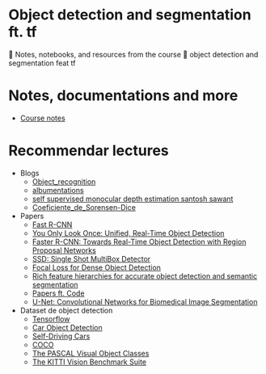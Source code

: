 # Object detection and segmentation ft. tf
📖 Notes, notebooks, and resources from the course 👾 object detection and segmentation feat tf

# Notes, documentations and more
* [Course notes](https://github.com/ichcanziho/Deep_Learnining_Platzi/blob/master/6%20Curso%20de%20detecci%C3%B3n%20y%20segmentaci%C3%B3n%20de%20objetos%20con%20Tensorflow/README.MD#210-visualizaci%C3%B3n-de-bounding-boxes-en-el-dataset-de-object-detection)

# Recommendar lectures
* Blogs
    * [Object_recognition](https://lilianweng.github.io/posts/2017-10-29-object-recognition-part-1/)
    * [albumentations](https://albumentations.ai/docs/)
    * [self supervised monocular depth estimation santosh sawant](https://www.linkedin.com/pulse/self-supervised-monocular-depth-estimation-santosh-sawant/)
    * [Coeficiente_de_Sorensen-Dice](https://es.wikipedia.org/wiki/Coeficiente_de_Sorensen-Dice)
* Papers
    * [Fast R-CNN](https://arxiv.org/abs/1504.08083)
    * [You Only Look Once: Unified, Real-Time Object Detection](https://arxiv.org/abs/1506.02640)
    * [Faster R-CNN: Towards Real-Time Object Detection with Region Proposal Networks](https://arxiv.org/abs/1506.01497)
    * [SSD: Single Shot MultiBox Detector](https://arxiv.org/abs/1512.02325)
    * [Focal Loss for Dense Object Detection](https://arxiv.org/abs/1708.02002)
    * [Rich feature hierarchies for accurate object detection and semantic segmentation](https://arxiv.org/abs/1311.2524)
    * [Papers ft. Code](https://paperswithcode.com/)
    * [U-Net: Convolutional Networks for Biomedical Image Segmentation](https://arxiv.org/abs/1505.04597)
* Dataset de object detection
   * [Tensorflow](https://www.tensorflow.org/datasets/catalog/overview)
   * [Car Object Detection](https://www.kaggle.com/datasets/sshikamaru/car-object-detection)
   * [Self-Driving Cars](https://www.kaggle.com/datasets/alincijov/self-driving-cars)
   * [COCO](https://cocodataset.org/#home)
   * [The PASCAL Visual Object Classes](http://host.robots.ox.ac.uk/pascal/VOC/)
   * [The KITTI Vision Benchmark Suite](https://www.cvlibs.net/datasets/kitti/)
